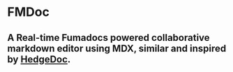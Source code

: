 # FMDoc

## A Real-time Fumadocs powered collaborative markdown editor using MDX, similar and inspired by [HedgeDoc](https://hedgedoc.org/).
